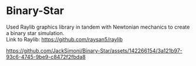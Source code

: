 # Binary-Star
Used Raylib graphics library in tandem with Newtonian mechanics to create a binary star simulation. <br />
Link to Raylib: https://github.com/raysan5/raylib

https://github.com/JackSimoni/Binary-Star/assets/142266154/3a121b97-93c6-4745-9be9-c8472f2fbda8



